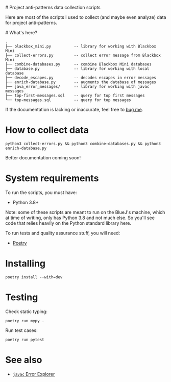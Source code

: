 # Project anti-patterns data collection scripts

Here are most of the scripts I used to collect (and maybe even analyze)
data for project anti-patterns.

# What's here?

    .
    ├── blackbox_mini.py          -- library for working with Blackbox Mini
    ├── collect-errors.py         -- collect error message from Blackbox Mini
    ├── combine-databases.py      -- combine Blackbox Mini databases
    ├── database.py               -- library for working with local database
    ├── decode_escapes.py         -- decodes escapes in error messages
    ├── enrich-database.py        -- augments the database of messages
    ├── java_error_messages/      -- library for working with javac messages
    ├── top-first-messages.sql    -- query for top first messages
    └── top-messages.sql          -- query for top messages

If the documentation is lacking or inaccurate, feel free to
[bug me](https://github.com/eddieantonio/project-antipatterns/issues).

# How to collect data

    python3 collect-errors.py && python3 combine-databases.py && python3 enrich-database.py

Better documentation coming soon!

# System requirements

To run the scripts, you must have:

 - Python 3.8+

Note: some of these scripts are meant to run on the BlueJ's machine,
which at time of writing, only has Python 3.8 and not much else. So
you'll see code that relies heavily on the Python standard library here.

To run tests and quality assurance stuff, you will need:

 - [Poetry](https://python-poetry.org/)

# Installing

    poetry install --with=dev

# Testing

Check static typing:

    poetry run mypy .

Run test cases:

    poetry run pytest

# See also

 - [`javac` Error Explorer](https://github.com/eddieantonio/javac-error-explorer) 
